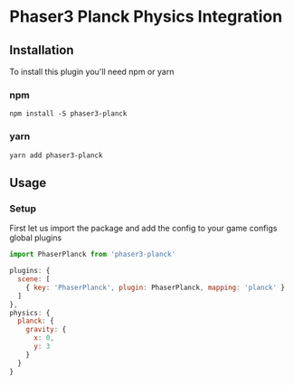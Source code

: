 # Phaser3 Planck Physics Integration

## Installation

To install this plugin you'll need npm or yarn

### npm
```
npm install -S phaser3-planck
```

### yarn
```
yarn add phaser3-planck
```

## Usage

### Setup

First let us import the package and add the config to your game configs global plugins

```js
import PhaserPlanck from 'phaser3-planck'

plugins: {
  scene: [
    { key: 'PhaserPlanck', plugin: PhaserPlanck, mapping: 'planck' }
  ]
},
physics: {
  planck: {
    gravity: {
      x: 0,
      y: 3
    }
  }
}
```